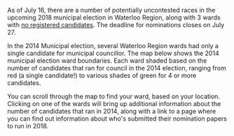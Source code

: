 As of July 16, there are a number of potentially uncontested races in the upcoming 2018 municipal election in Waterloo Region, along with 3 wards with [no registered candidates](https://www.kitchenertoday.com/local-news/whos-running-in-your-ward-odds-are-you-have-few-voting-options-as-the-nomination-deadlines-approaches-986364). The deadline for nominations closes on July 27.
 
In the 2014 Municipal election, several Waterloo Region wards had only a single candidate for municipal councillor. The map below shows the 2014 municipal election ward boundaries. Each ward shaded based on the number of candidates that ran for council in the 2014 election, ranging from red (a single candidate!) to various shades of green for 4 or more candidates.

<script src="https://embed.github.com/view/geojson/CivicTechWR/WRvotes/master/docs/WardBoundaries.geojson"></script>

You can scroll through the map to find your ward, based on your location. Clicking on one of the wards will bring up additional information about the number of candidates that ran in 2014, along with a link to a page where you can find out information about who's submitted their nomination papers to run in 2018.
